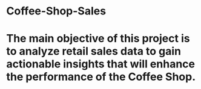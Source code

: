# Coffee-Shop-Sales
# The main objective of this project is to analyze retail sales data to gain actionable insights that will enhance the performance of the Coffee Shop.
